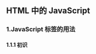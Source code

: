 ## HTML 中的 JavaScript
### 1.JavaScript 标签的用法
#### 1.1.1 初识 <script> 
要嵌入行内 JavaScript 代码，直接把代码放在 <script> 元素中即可
```
function sayScript(){
	console.log('hi,JavaScript')
}
```
包含在 <script> 中的元素会从上到下依次执行
要引用外部 JS 文件，则必须使用 src 属性。这个属性的值是一个 URL，指向引用的 JS 文件。
```
<script src="example.js"></script>
```
使用了 src 属性的 <script> 元素不应该再在标签中包含其他 JS 代码。如果两者都提供的话，行内代码将会被忽略，浏览器只会下载并执行脚本文件。
src 属性可以包含来自外部域的 JS 文件。它的值可以是一个完整的 URL。例如请求一个指定的外部 JS 文件
```
<script src="http://www.baidu.com/hi.js"></script>
```
浏览器在解析这个资源时，会向指定的 URL 路径发送 *GET* 请求，这个初始的请求不受浏览器的同源策略限制，但返回并被执行的 JS 则受限制。当然，这个请求仍受父页面 HTTP/HTTPS 协议的限制。

#### 1.1.2 标签位置
```
<!DOCTYPE html>
<html lang="en">
<head>
	<meta charset="UTF-8">
	<meta http-equiv="X-UA-Compatible" content="IE=edge">
	<meta name="viewport" content="width=device-width, initial-scale=1.0">
	<script src="example.js"></script>
	<script src="example2.js"></script>
	<script src="example3.js"></script>
	<title>Document</title>
</head>
<body>
	<!-- 这里是页面内容 -->
</body>
</html>
```
我们通常会将 CSS 文件放到 <head> 标签中，若是将 <script> 标签放在 <head> 中，这意味着必须把所有 JavaScript 代码都下载、解析并解释完成后，才会开始渲染页面。若是使用很多 JS 文件，那么将阻塞页面渲染，在此期间浏览器完全空白。为了解决这个问题，通常我们会放在 <body> 标签中，或使用 <script> 标签的 defer 和 async 属性。

#### 1.1.3 标签属性
##### 推迟执行脚本
```
<head>
	<meta charset="UTF-8">
	<script defer src="example.js"></script>
	<script defer src="example3.js"></script>
	<title>Document</title>
</head>
```
defer这个属性表示脚本在执行的时候不会改变页面的结构，脚本将在整个页面都解析完毕后再运行。设置 defer 属性，相当于告诉浏览器立即下载。页面解析完毕后，拥有 defer 属性的标签将依次执行。这个属性只对外部引用的脚本生效。

##### 异步执行脚本
```
<head>
	<meta charset="UTF-8">
	<script async src="example.js"></script>
	<script async src="example3.js"></script>
	<title>Document</title>
</head>
```
async 与 defer 属性类似，他们两者都适用于外部脚本，都会告诉浏览器立即下载。区别在于，async 属性并不能保证标签按照他们出现的次序执行。

##### 动态加载脚本
```
let script = document.createElement('script')
script.src = 'hi.js'
document.head.appendChild(script)
```
除了 <script> 标签，还有其他方式可以加载脚本。例如向 DOM 中添加 <script> 元素。在元素添加到 DOM 且执行到这段代码之前将*不会*发送请求,以这种方式创建的 <script> 元素是以异步方式加载的。相当于添加了 async 属性。

#### 1.1.4 行内代码与外部文件
虽然可以直接在 HTML 中嵌入 JavaScript 代码，但最佳实践为尽可能将 JavaScript 代码放在外部文件中。这么做有以下优点：
1. 可维护性。若是将代码分散到众多 HTML 文件中，将导致维护困难。把它们都放到一个文件夹中，则更容易维护。
2. 缓存。浏览器会根据特定的设置缓存所有外部链接的 JavaScript 文件，这意味着如果两个页面都用到同一个文件，则该文件只需下载一次。这样性能就将提升。